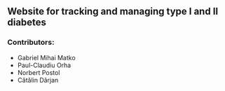 ## Website for tracking and managing type I and II diabetes

### Contributors: 
* Gabriel Mihai Matko
* Paul-Claudiu Orha
* Norbert Postol
* Cătălin Dârjan
